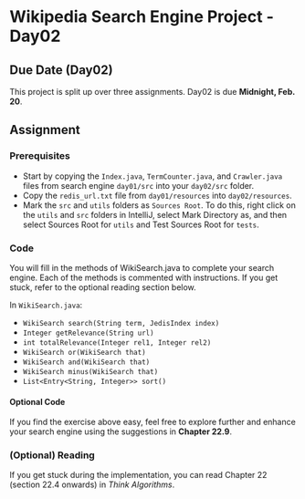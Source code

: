 # Wikipedia Search Engine Project - Day02

## Due Date (Day02)

This project is split up over three assignments.  Day02 is due **Midnight, Feb. 20**.

## Assignment

### Prerequisites

* Start by copying the `Index.java`, `TermCounter.java`, and `Crawler.java` files from search engine `day01/src` into your `day02/src` folder. 
* Copy the `redis_url.txt` file from `day01/resources` into `day02/resources`.
* Mark the `src` and `utils` folders as `Sources Root`.  To do this, right click on the `utils` and `src` folders in IntelliJ, select Mark Directory as, and then select Sources Root for `utils` and Test Sources Root for `tests`.

### Code

You will fill in the methods of WikiSearch.java to complete your search engine.  Each of the methods is commented with instructions.  If you get stuck, refer to the optional reading section below.

In `WikiSearch.java`:

* `WikiSearch search(String term, JedisIndex index)`
* `Integer getRelevance(String url)`
* `int totalRelevance(Integer rel1, Integer rel2)`
* `WikiSearch or(WikiSearch that)`
* `WikiSearch and(WikiSearch that)`
* `WikiSearch minus(WikiSearch that)`
* `List<Entry<String, Integer>> sort()`

#### Optional Code

If you find the exercise above easy, feel free to explore further and enhance your search engine using the suggestions in **Chapter 22.9**.

### (Optional) Reading

If you get stuck during the implementation, you can read Chapter 22 (section 22.4 onwards) in *Think Algorithms*.
